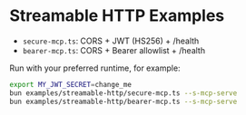 # Streamable HTTP Examples

- `secure-mcp.ts`: CORS + JWT (HS256) + /health
- `bearer-mcp.ts`: CORS + Bearer allowlist + /health

Run with your preferred runtime, for example:

```bash
export MY_JWT_SECRET=change_me
bun examples/streamable-http/secure-mcp.ts --s-mcp-serve
bun examples/streamable-http/bearer-mcp.ts --s-mcp-serve
```

